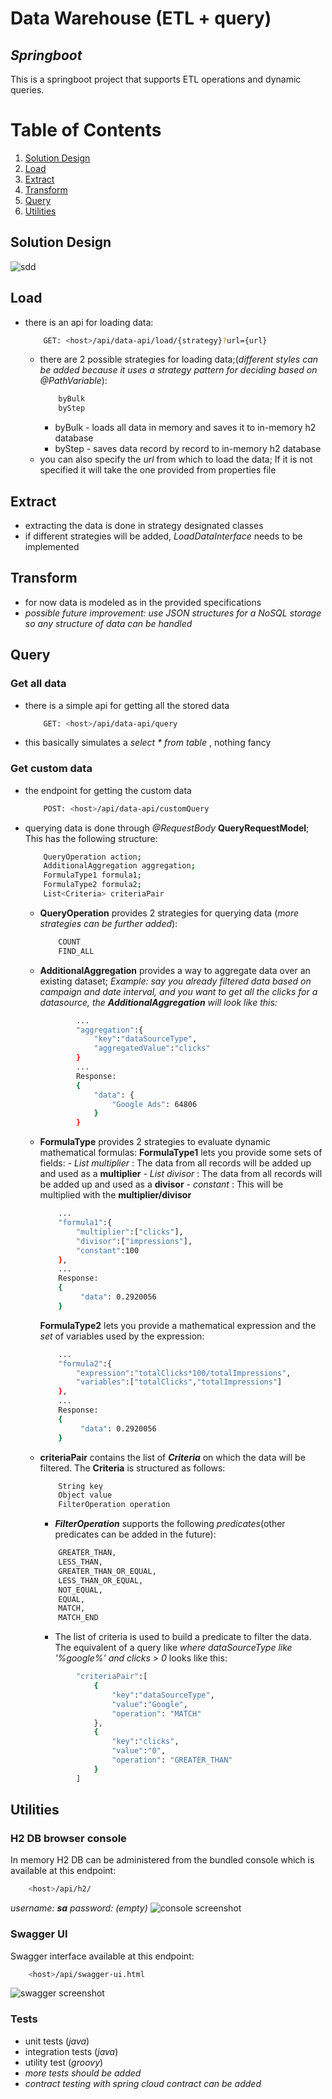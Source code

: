 # Data Warehouse (ETL + query)
## _Springboot_

This is a springboot project that supports ETL operations and dynamic queries.

# Table of Contents
1. [Solution Design](#sdd)
2. [Load](#Load)
3. [Extract](#extract)
4. [Transform](#transform)
5. [Query](#query)
6. [Utilities](#utilities)

## Solution Design
![sdd](https://github.com/ssttaarr33/datawarehouse/blob/master/service/src/main/resources/sdd.png)

## Load
- there is an api for loading data:
    ```sh
        GET: <host>/api/data-api/load/{strategy}?url={url}
    ```
    - there are 2 possible strategies for loading data;(_different styles can be added because it uses a strategy pattern for deciding based on @PathVariable_):
        ```sh
            byBulk
            byStep
        ```
        - byBulk - loads all data in memory and saves it to in-memory h2 database
        - byStep - saves data record by record to in-memory h2 database
    - you can also specify the _url_ from which to load the data; If it is not specified it will take the one provided from properties file    
        
        
## Extract
- extracting the data is done in strategy designated classes
- if different strategies will be added, _LoadDataInterface_ needs to be implemented
## Transform
- for now data is modeled as in the provided specifications
- _possible future improvement: use JSON structures for a NoSQL storage so any structure of data can be handled_
## Query
### Get all data
- there is a simple api for getting all the stored data
    ```sh
        GET: <host>/api/data-api/query
    ```
- this basically simulates a _select * from table_ , nothing fancy
### Get custom data
- the endpoint for getting the custom data
    ```sh
        POST: <host>/api/data-api/customQuery
    ```
- querying data is done through _@RequestBody_ **QueryRequestModel**; This has the following structure:
    ```sh
        QueryOperation action;
        AdditionalAggregation aggregation;
        FormulaType1 formula1;
        FormulaType2 formula2;
        List<Criteria> criteriaPair
    ```
    - **QueryOperation** provides 2 strategies for querying data (_more strategies can be further added_):
        ```sh
            COUNT
            FIND_ALL
        ```
    - **AdditionalAggregation** provides a way to aggregate data over an existing dataset; _Example: say you already filtered data based on campaign and date interval, and you want to get all the clicks for a datasource, the **AdditionalAggregation** will look like this:_
        ```sh
                ...
                "aggregation":{
                    "key":"dataSourceType",
                    "aggregatedValue":"clicks"
                }
                ...
                Response:
                {
                    "data": {
                        "Google Ads": 64806
                    }
                }
        ```  
    - **FormulaType** provides 2 strategies to evaluate dynamic mathematical formulas:
            **FormulaType1** lets you provide some sets of fields:
                - _List<String> multiplier_ : The data from all records will be added up and used as a **multiplier**
                - _List<String> divisor_ : The data from all records will be added up and used as a **divisor**
                - _constant_ : This will be multiplied with the **multiplier/divisor**
        ```sh
            ...
            "formula1":{
                "multiplier":["clicks"],
                "divisor":["impressions"],
                "constant":100
            },
            ...
            Response:
            {
                 "data": 0.2920056
            }
         ```
        **FormulaType2** lets you provide a mathematical expression and the _set_ of variables used by the expression:
        ```sh
            ...
            "formula2":{
                "expression":"totalClicks*100/totalImpressions",
                "variables":["totalClicks","totalImpressions"]
            },
            ...
            Response:
            {
                 "data": 0.2920056
            }
         ```
    - **criteriaPair** contains the list of **_Criteria_** on which the data will be filtered. The **Criteria** is structured as follows:
        ```sh
            String key
            Object value
            FilterOperation operation
        ```
        - **_FilterOperation_** supports the following _predicates_(other predicates can be added in the future):
        ```sh
            GREATER_THAN,
            LESS_THAN,
            GREATER_THAN_OR_EQUAL,
            LESS_THAN_OR_EQUAL,
            NOT_EQUAL,
            EQUAL,
            MATCH,
            MATCH_END
        ```
        - The list of criteria is used to build a predicate to filter the data. The equivalent of a query like _where dataSourceType like '%google%' and clicks > 0_ looks like this:
        ```sh
            	"criteriaPair":[
		            {
			            "key":"dataSourceType",
			            "value":"Google",
			            "operation": "MATCH"
		            },
		            {
			            "key":"clicks",
			            "value":"0",
			            "operation": "GREATER_THAN"
		            }
		        ]
		```        

## Utilities
### H2 DB browser console
In memory H2 DB can be administered from the bundled console which is available at this endpoint:
```sh
    <host>/api/h2/
```
_username: **sa** password: (empty)_
![console screenshot](https://github.com/ssttaarr33/datawarehouse/blob/master/service/src/main/resources/console.PNG)

### Swagger UI
Swagger interface available at this endpoint:
```sh
    <host>/api/swagger-ui.html
```  
![swagger screenshot](https://github.com/ssttaarr33/datawarehouse/blob/master/service/src/main/resources/swagger.PNG)
### Tests
- unit tests (_java_)
- integration tests (_java_)
- utility test (_groovy_)
- _more tests should be added_
- _contract testing with spring cloud contract can be added_
